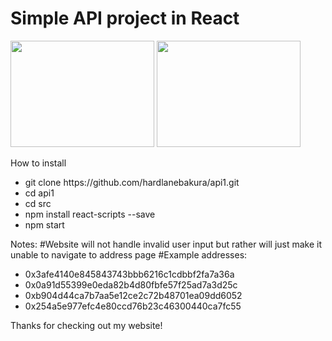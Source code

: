 # Simple API project in React

<img src = "https://user-images.githubusercontent.com/74912567/179475684-d560a3b2-fdc9-4b9d-978c-9d0f8b04fb83.png" height = "170" width = "230" >
<img src = "https://user-images.githubusercontent.com/74912567/179476580-6359475a-63ab-4167-a090-e414bd7da324.png" height = "170" width = "230" >

How to install
<ul>
    <li>git clone https://github.com/hardlanebakura/api1.git</li>
    <li>cd api1</li>
    <li>cd src</li>
    <li>npm install react-scripts --save</li>
    <li>npm start</li>
</ul>

Notes:
#Website will not handle invalid user input but rather will just make it unable to navigate to address page</li>
#Example addresses:

<ul>
    <li>0x3afe4140e845843743bbb6216c1cdbbf2fa7a36a</li>
    <li>0x0a91d55399e0eda82b4d80fbfe57f25ad7a3d25c</li>
    <li>0xb904d44ca7b7aa5e12ce2c72b48701ea09dd6052</li>
    <li>0x254a5e977efc4e80ccd76b23c46300440ca7fc55</li>
</ul>

Thanks for checking out my website!

